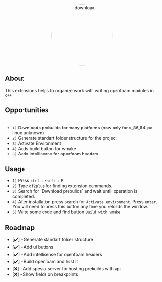 <div align = "center">
<img style="border-radius: 50%; width: 200px; height: 200px;" src="https://i.ibb.co/4fZG2kV/download.jpg" alt="download">
</div>

## About
This extensions helps to organize work with writing openfoam modules in `c++`

## Opportunities

<img style = "border: 1px solid white" src="https://i.ibb.co/856pB7V/Screenshot-2022-04-03-154338.png" alt="">
<br>
<img style = "border: 1px solid white" src="https://i.ibb.co/tHZhbfc/Extension-Development-Host-aa-Visual-Studio-Code-4-3-2022-3-47-27-PM-2.png" alt=""/>

- `1)` Downloads prebuilds for many platforms (now only for x_86_64-pc-linux-unknown)
- `2)` Generate standart folder structure for the project
- `3)` Activate Environment
- `4)` Adds build button for wmake
- `5)` Adds intellisense for openfoam headers

## Usage
- `1)` Press `ctrl` + `shift` + `P`
- `2)` Type `of2plus` for finding extension commands.
- `3)` Search for 'Download prebuilds` and wait untill operation is completed.
- `4)` After installation press search for `Activate environment`. Press `enter`. You will need to press this button any time you reloads the window.
- `5)` Write some code and find button  `Build with wmake`

## Roadmap
- [✔️] - Generate standart folder structure
- [✔️] - Add ui buttons
- [✔️] - Add intellisense for openfoam headers
- [✔️] - Build openfoam and host it
- [❌] - Add spesial server for hosting prebuilds with api
- [❌] - Show fields on breakpoints
